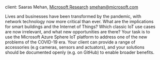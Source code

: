 client: Saaras Mehan, [Microsoft
Research](Microsoft_Research "wikilink") <smehan@microsoft.com>

Lives and businesses have been transformed by the pandemic, with network
technology now more critical than ever. What are the implications for
smart buildings and the Internet of Things? Which classic IoT use cases
are now irrelevant, and what new opportunities are there? Your task is
to use the Microsoft Azure Sphere IoT platform to address one of the new
problems of the COVID-19 era. Your client can provide a range of
accessories (e.g cameras, sensors and actuators), and your solutions
should be documented openly (e.g. on GitHub) to enable broader benefits.